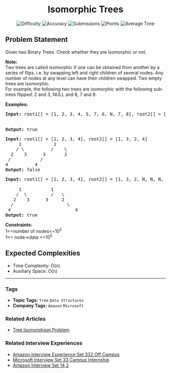 <h1 align="center">Isomorphic Trees</h1>

<p align="center">
  <img alt="Difficulty" title="Difficulty" src="https://custom-icon-badges.demolab.com/badge/Difficulty: Medium-1F222E?style=for-the-badge&logoColor=white&logo=fire"/>
  <img alt="Accuracy" title="Accuracy" src="https://custom-icon-badges.demolab.com/badge/Accuracy: 49.11%25-1F222E?style=for-the-badge&logoColor=white&logo=target"/>
  <img alt="Submissions" title="Submissions" src="https://custom-icon-badges.demolab.com/badge/Submissions: 113K+-1F222E?style=for-the-badge&logoColor=white&logo=repo"/>
  <img alt="Points" title="Points" src="https://custom-icon-badges.demolab.com/badge/Points: 4-1F222E?style=for-the-badge&logoColor=white&logo=award"/>
  <img alt="Average Time" title="Average Time" src="https://custom-icon-badges.demolab.com/badge/Average%20Time: 20m-1F222E?style=for-the-badge&logoColor=white&logo=clock"/>
</p>

## Problem Statement

Given two Binary Trees. Check whether they are Isomorphic or not.

<b>Note: </b><br>Two trees are called isomorphic if one can be obtained from another by a series of flips, i.e. by swapping left and right children of several nodes. Any number of nodes at any level can have their children swapped. Two empty trees are isomorphic.<br>For example, the following two trees are isomorphic with the following sub-trees flipped: 2 and 3, NULL and 6, 7 and 8.<br>[](https://media.geeksforgeeks.org/wp-content/cdn-uploads/ISomorphicTrees-e1368593305854.png)

<b>Examples:</b>

<pre><b>Input: </b>root1[] = [1, 2, 3, 4, 5, 7, 6, N, 7, 8], root2[] = [1, 3, 2, N, 6, 4, 5, 8, 7]<b><br></b>
<a href="https://media.geeksforgeeks.org/wp-content/cdn-uploads/ISomorphicTrees-e1368593305854.png"></a><b>
Output: </b>true</pre>

<pre><b>Input:</b> root1[] = [1, 2, 3, 4], root2[] = [1, 3, 2, 4]<br>     1            1  <br>    / \          /    \  <br>  2    3      3       2  <br> /           /  <br>4<b>          </b>4<b><br>Output: </b>false</pre>

<pre><b>Input: </b>root1[] = [1, 2, 3, 4], root2[] = [1, 3, 2, N, N, N, 4]<b><br></b>
     1           1
    /  \         /   \
   2    3      3     2
  /                    \
 4<b>                        </b>4<b>
Output: </b>true</pre>

<b>Constraints:</b><br>1<=number of nodes<=10<sup>5<br></sup>1<= node->data <=10<sup>5</sup>

## Expected Complexities
- Time Complexity: O(n)
- Auxiliary Space: O(n)

<hr>

### Tags
- **Topic Tags:** `Tree` `Data Structures`
- **Company Tags:** `Amazon` `Microsoft`

### Related Articles
- [Tree Isomorphism Problem](https://www.geeksforgeeks.org/tree-isomorphism-problem/)

### Related Interview Experiences
- [Amazon Interview Experience Set 332 Off Campus](https://www.geeksforgeeks.org/amazon-interview-experience-set-332-off-campus/ )
- [Microsoft Interview Set 33 Campus Internship](https://www.geeksforgeeks.org/microsoft-interview-set-33-campus-internship/)
- [Amazon Interview Set 14 2]( http://www.geeksforgeeks.org/amazon-interview-set-14-2/)
